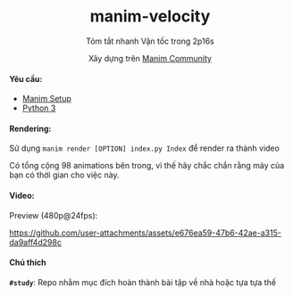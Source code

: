 <h1 align="center">manim-velocity</h1>
<p align="center">Tóm tắt nhanh Vận tốc trong 2p16s</p>
<p align="center">Xây dựng trên <a href="https://github.com/ManimCommunity/manim">Manim Community</a></p>

#### Yêu cầu: 

- [Manim Setup](https://docs.manim.community/en/stable/installation.html)
- [Python 3](https://www.python.org/)
	
#### Rendering:
Sử dụng `manim render [OPTION] index.py Index` để render ra thành video

Có tổng cộng 98 animations bên trong, vì thế hãy chắc chắn rằng máy của bạn có thời gian cho việc này.

#### Video:
Preview (480p@24fps):

https://github.com/user-attachments/assets/e676ea59-47b6-42ae-a315-da9aff4d298c



#### Chú thích

**`#study`**: Repo nhằm mục đích hoàn thành bài tập về nhà hoặc tựa tựa thế
